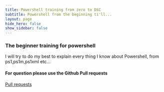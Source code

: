 ```yaml
---
title: Powershell training from zero to DSC
subtitle: Powershell from the beginning ti'll...
layout: page
hide_hero: false
show_sidebar: false
---
```


### The beginner training for powershell
I will try to do my best to explain every thing I know about Powershell, from ps1,ps1m,ps1xml etc...

#### For question please use the Github Pull requests
[Pull requests](https://github.com/itamartz/Powershell/pulls)
